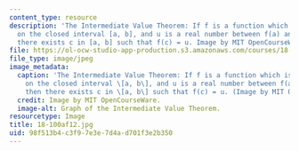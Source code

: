 ```yaml
---
content_type: resource
description: 'The Intermediate Value Theorem: If f is a function which is continuous
  on the closed interval [a, b], and u is a real number between f(a) and f(b), then
  there exists c in [a, b] such that f(c) = u. Image by MIT OpenCourseWare.'
file: https://ol-ocw-studio-app-production.s3.amazonaws.com/courses/18-100a-introduction-to-analysis-fall-2012/98f513b4c3f97e3e7d4ad701f3e2b350_18-100af12.jpg
file_type: image/jpeg
image_metadata:
  caption: 'The Intermediate Value Theorem: If f is a function which is continuous
    on the closed interval \[a, b\], and u is a real number between f(a) and f(b),
    then there exists c in \[a, b\] such that f(c) = u. (Image by MIT OpenCourseWare.)'
  credit: Image by MIT OpenCourseWare.
  image-alt: Graph of the Intermediate Value Theorem.
resourcetype: Image
title: 18-100af12.jpg
uid: 98f513b4-c3f9-7e3e-7d4a-d701f3e2b350
---
```

